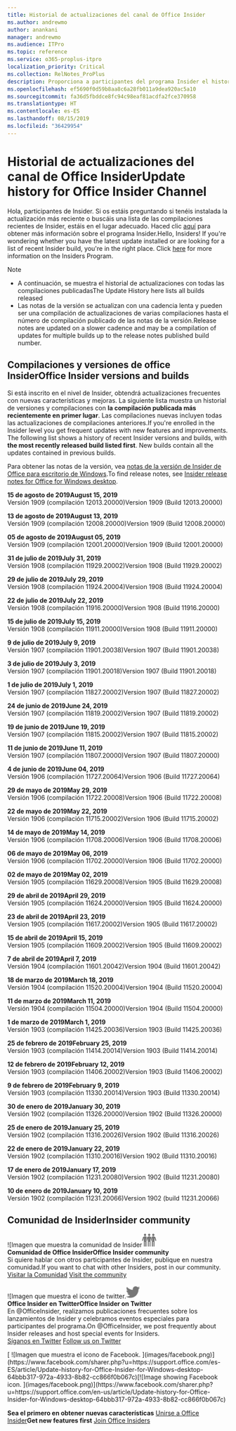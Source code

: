 ```yaml
---
title: Historial de actualizaciones del canal de Office Insider
ms.author: andrewmo
author: anankani
manager: andrewmo
ms.audience: ITPro
ms.topic: reference
ms.service: o365-proplus-itpro
localization_priority: Critical
ms.collection: RelNotes_ProPlus
description: Proporciona a participantes del programa Insider el historial de actualizaciones de los lanzamientos del canal mensual del modo anticipado de Insider para versiones de escritorio de Windows
ms.openlocfilehash: ef5690f0d59b8aa8c6a28fb011a9dea920ac5a10
ms.sourcegitcommit: fa36d5fbddce8fc94c98eaf81acdfa2fce370958
ms.translationtype: HT
ms.contentlocale: es-ES
ms.lasthandoff: 08/15/2019
ms.locfileid: "36429954"
---
```

# <a name="update-history-for-office-insider-channel"></a><span data-ttu-id="cb08d-103">Historial de actualizaciones del canal de Office Insider</span><span class="sxs-lookup"><span data-stu-id="cb08d-103">Update history for Office Insider Channel</span></span>

<span data-ttu-id="cb08d-p101">Hola, participantes de Insider. Si os estáis preguntando si tenéis instalada la actualización más reciente o buscáis una lista de las compilaciones recientes de Insider, estáis en el lugar adecuado. Haced clic [aquí](https://insider.office.com/) para obtener más información sobre el programa Insider.</span><span class="sxs-lookup"><span data-stu-id="cb08d-p101">Hello, Insiders! If you're wondering whether you have the latest update installed or are looking for a list of recent Insider build, you're in the right place. Click [here](https://insider.office.com/) for more information on the Insiders Program.</span></span>

> [!NOTE]
> - <span data-ttu-id="cb08d-107">A continuación, se muestra el historial de actualizaciones con todas las compilaciones publicadas</span><span class="sxs-lookup"><span data-stu-id="cb08d-107">The Update History here lists all builds released</span></span>
> - <span data-ttu-id="cb08d-108">Las notas de la versión se actualizan con una cadencia lenta y pueden ser una compilación de actualizaciones de varias compilaciones hasta el número de compilación publicado de las notas de la versión.</span><span class="sxs-lookup"><span data-stu-id="cb08d-108">Release notes are updated on a slower cadence and may be a compilation of updates for multiple builds up to the release notes published build number.</span></span>



## <a name="office-insider-versions-and-builds"></a><span data-ttu-id="cb08d-109">Compilaciones y versiones de office Insider</span><span class="sxs-lookup"><span data-stu-id="cb08d-109">Office Insider versions and builds</span></span>

<span data-ttu-id="cb08d-p102">Si está inscrito en el nivel de Insider, obtendrá actualizaciones frecuentes con nuevas características y mejoras. La siguiente lista muestra un historial de versiones y compilaciones con **la compilación publicada más recientemente en primer lugar**. Las compilaciones nuevas incluyen todas las actualizaciones de compilaciones anteriores.</span><span class="sxs-lookup"><span data-stu-id="cb08d-p102">If you're enrolled in the Insider level you get frequent updates with new features and improvements. The following list shows a history of recent Insider versions and builds, with **the most recently released build listed first**. New builds contain all the updates contained in previous builds.</span></span> 

<span data-ttu-id="cb08d-113">Para obtener las notas de la versión, vea [notas de la versión de Insider de Office para escritorio de Windows](https://docs.microsoft.com/es-ES/OfficeUpdates/release-notes-office-insider).</span><span class="sxs-lookup"><span data-stu-id="cb08d-113">To find release notes, see [Insider release notes for Office for Windows desktop](https://docs.microsoft.com/en-us/OfficeUpdates/release-notes-office-insider).</span></span>

[//]: # (NO ELIMINAR)

<span data-ttu-id="cb08d-115">**15 de agosto de 2019**</span><span class="sxs-lookup"><span data-stu-id="cb08d-115">**August 15, 2019**</span></span><br/>
<span data-ttu-id="cb08d-116">Versión 1909 (compilación 12013.20000)</span><span class="sxs-lookup"><span data-stu-id="cb08d-116">Version 1909 (Build 12013.20000)</span></span><br/>

<span data-ttu-id="cb08d-117">**13 de agosto de 2019**</span><span class="sxs-lookup"><span data-stu-id="cb08d-117">**August 13, 2019**</span></span><br/>
<span data-ttu-id="cb08d-118">Versión 1909 (compilación 12008.20000)</span><span class="sxs-lookup"><span data-stu-id="cb08d-118">Version 1909 (Build 12008.20000)</span></span><br/>

<span data-ttu-id="cb08d-119">**05 de agosto de 2019**</span><span class="sxs-lookup"><span data-stu-id="cb08d-119">**August 05, 2019**</span></span><br/>
<span data-ttu-id="cb08d-120">Versión 1909 (compilación 12001.20000)</span><span class="sxs-lookup"><span data-stu-id="cb08d-120">Version 1909 (Build 12001.20000)</span></span><br/>

<span data-ttu-id="cb08d-121">**31 de julio de 2019**</span><span class="sxs-lookup"><span data-stu-id="cb08d-121">**July 31, 2019**</span></span><br/>
<span data-ttu-id="cb08d-122">Versión 1908 (compilación 11929.20002)</span><span class="sxs-lookup"><span data-stu-id="cb08d-122">Version 1908 (Build 11929.20002)</span></span><br/>

<span data-ttu-id="cb08d-123">**29 de julio de 2019**</span><span class="sxs-lookup"><span data-stu-id="cb08d-123">**July 29, 2019**</span></span><br/>
<span data-ttu-id="cb08d-124">Versión 1908 (compilación 11924.20004)</span><span class="sxs-lookup"><span data-stu-id="cb08d-124">Version 1908 (Build 11924.20004)</span></span><br/>

<span data-ttu-id="cb08d-125">**22 de julio de 2019**</span><span class="sxs-lookup"><span data-stu-id="cb08d-125">**July 22, 2019**</span></span><br/>
<span data-ttu-id="cb08d-126">Versión 1908 (compilación 11916.20000)</span><span class="sxs-lookup"><span data-stu-id="cb08d-126">Version 1908 (Build 11916.20000)</span></span><br/>

<span data-ttu-id="cb08d-127">**15 de julio de 2019**</span><span class="sxs-lookup"><span data-stu-id="cb08d-127">**July 15, 2019**</span></span><br/>
<span data-ttu-id="cb08d-128">Versión 1908 (compilación 11911.20000)</span><span class="sxs-lookup"><span data-stu-id="cb08d-128">Version 1908 (Build 11911.20000)</span></span><br/>

<span data-ttu-id="cb08d-129">**9 de julio de 2019**</span><span class="sxs-lookup"><span data-stu-id="cb08d-129">**July 9, 2019**</span></span><br/>
<span data-ttu-id="cb08d-130">Versión 1907 (compilación 11901.20038)</span><span class="sxs-lookup"><span data-stu-id="cb08d-130">Version 1907 (Build 11901.20038)</span></span><br/>

<span data-ttu-id="cb08d-131">**3 de julio de 2019**</span><span class="sxs-lookup"><span data-stu-id="cb08d-131">**July 3, 2019**</span></span><br/>
<span data-ttu-id="cb08d-132">Versión 1907 (compilación 11901.20018)</span><span class="sxs-lookup"><span data-stu-id="cb08d-132">Version 1907 (Build 11901.20018)</span></span><br/>

<span data-ttu-id="cb08d-133">**1 de julio de 2019**</span><span class="sxs-lookup"><span data-stu-id="cb08d-133">**July 1, 2019**</span></span><br/>
<span data-ttu-id="cb08d-134">Versión 1907 (compilación 11827.20002)</span><span class="sxs-lookup"><span data-stu-id="cb08d-134">Version 1907 (Build 11827.20002)</span></span><br/>

<span data-ttu-id="cb08d-135">**24 de junio de 2019**</span><span class="sxs-lookup"><span data-stu-id="cb08d-135">**June 24, 2019**</span></span><br/>
<span data-ttu-id="cb08d-136">Versión 1907 (compilación 11819.20002)</span><span class="sxs-lookup"><span data-stu-id="cb08d-136">Version 1907 (Build 11819.20002)</span></span><br/>

<span data-ttu-id="cb08d-137">**19 de junio de 2019**</span><span class="sxs-lookup"><span data-stu-id="cb08d-137">**June 19, 2019**</span></span><br/>
<span data-ttu-id="cb08d-138">Versión 1907 (compilación 11815.20002)</span><span class="sxs-lookup"><span data-stu-id="cb08d-138">Version 1907 (Build 11815.20002)</span></span><br/>

<span data-ttu-id="cb08d-139">**11 de junio de 2019**</span><span class="sxs-lookup"><span data-stu-id="cb08d-139">**June 11, 2019**</span></span><br/>
<span data-ttu-id="cb08d-140">Versión 1907 (compilación 11807.20000)</span><span class="sxs-lookup"><span data-stu-id="cb08d-140">Version 1907 (Build 11807.20000)</span></span><br/>

<span data-ttu-id="cb08d-141">**4 de junio de 2019**</span><span class="sxs-lookup"><span data-stu-id="cb08d-141">**June 04, 2019**</span></span><br/>
<span data-ttu-id="cb08d-142">Versión 1906 (compilación 11727.20064)</span><span class="sxs-lookup"><span data-stu-id="cb08d-142">Version 1906 (Build 11727.20064)</span></span><br/>


<span data-ttu-id="cb08d-143">**29 de mayo de 2019**</span><span class="sxs-lookup"><span data-stu-id="cb08d-143">**May 29, 2019**</span></span><br/>
<span data-ttu-id="cb08d-144">Versión 1906 (compilación 11722.20008)</span><span class="sxs-lookup"><span data-stu-id="cb08d-144">Version 1906 (Build 11722.20008)</span></span><br/>

<span data-ttu-id="cb08d-145">**22 de mayo de 2019**</span><span class="sxs-lookup"><span data-stu-id="cb08d-145">**May 22, 2019**</span></span><br/> <span data-ttu-id="cb08d-146">Versión 1906 (compilación 11715.20002)</span><span class="sxs-lookup"><span data-stu-id="cb08d-146">Version 1906 (Build 11715.20002)</span></span><br/> 

<span data-ttu-id="cb08d-147">**14 de mayo de 2019**</span><span class="sxs-lookup"><span data-stu-id="cb08d-147">**May 14, 2019**</span></span><br/> <span data-ttu-id="cb08d-148">Versión 1906 (compilación 11708.20006)</span><span class="sxs-lookup"><span data-stu-id="cb08d-148">Version 1906 (Build 11708.20006)</span></span><br/>

<span data-ttu-id="cb08d-149">**06 de mayo de 2019**</span><span class="sxs-lookup"><span data-stu-id="cb08d-149">**May 06, 2019**</span></span><br/>
<span data-ttu-id="cb08d-150">Versión 1906 (compilación 11702.20000)</span><span class="sxs-lookup"><span data-stu-id="cb08d-150">Version 1906 (Build 11702.20000)</span></span><br/>

<span data-ttu-id="cb08d-151">**02 de mayo de 2019**</span><span class="sxs-lookup"><span data-stu-id="cb08d-151">**May 02, 2019**</span></span><br/>
<span data-ttu-id="cb08d-152">Versión 1905 (compilación 11629.20008)</span><span class="sxs-lookup"><span data-stu-id="cb08d-152">Version 1905 (Build 11629.20008)</span></span><br/>

<span data-ttu-id="cb08d-153">**29 de abril de 2019**</span><span class="sxs-lookup"><span data-stu-id="cb08d-153">**April 29, 2019**</span></span><br/>
<span data-ttu-id="cb08d-154">Versión 1905 (compilación 11624.20000)</span><span class="sxs-lookup"><span data-stu-id="cb08d-154">Version 1905 (Build 11624.20000)</span></span><br/>

<span data-ttu-id="cb08d-155">**23 de abril de 2019**</span><span class="sxs-lookup"><span data-stu-id="cb08d-155">**April 23, 2019**</span></span><br/> <span data-ttu-id="cb08d-156">Version 1905 (compilación 11617.20002)</span><span class="sxs-lookup"><span data-stu-id="cb08d-156">Version 1905 (Build 11617.20002)</span></span><br/>

<span data-ttu-id="cb08d-157">**15 de abril de 2019**</span><span class="sxs-lookup"><span data-stu-id="cb08d-157">**April 15, 2019**</span></span><br/> <span data-ttu-id="cb08d-158">Version 1905 (compilación 11609.20002)</span><span class="sxs-lookup"><span data-stu-id="cb08d-158">Version 1905 (Build 11609.20002)</span></span><br/>

<span data-ttu-id="cb08d-159">**7 de abril de 2019**</span><span class="sxs-lookup"><span data-stu-id="cb08d-159">**April 7, 2019**</span></span><br/> <span data-ttu-id="cb08d-160">Versión 1904 (compilación 11601.20042)</span><span class="sxs-lookup"><span data-stu-id="cb08d-160">Version 1904 (Build 11601.20042)</span></span><br/>

<span data-ttu-id="cb08d-161">**18 de marzo de 2019**</span><span class="sxs-lookup"><span data-stu-id="cb08d-161">**March 18, 2019**</span></span><br/> <span data-ttu-id="cb08d-162">Versión 1904 (compilación 11520.20004)</span><span class="sxs-lookup"><span data-stu-id="cb08d-162">Version 1904 (Build 11520.20004)</span></span><br/>

<span data-ttu-id="cb08d-163">**11 de marzo de 2019**</span><span class="sxs-lookup"><span data-stu-id="cb08d-163">**March 11, 2019**</span></span><br/> <span data-ttu-id="cb08d-164">Versión 1904 (compilación 11504.20000)</span><span class="sxs-lookup"><span data-stu-id="cb08d-164">Version 1904 (Build 11504.20000)</span></span><br/>

<span data-ttu-id="cb08d-165">**1 de marzo de 2019**</span><span class="sxs-lookup"><span data-stu-id="cb08d-165">**March 1, 2019**</span></span><br/> <span data-ttu-id="cb08d-166">Versión 1903 (compilación 11425.20036)</span><span class="sxs-lookup"><span data-stu-id="cb08d-166">Version 1903 (Build 11425.20036)</span></span><br/> 

<span data-ttu-id="cb08d-167">**25 de febrero de 2019**</span><span class="sxs-lookup"><span data-stu-id="cb08d-167">**February 25, 2019**</span></span><br/> <span data-ttu-id="cb08d-168">Versión 1903 (compilación 11414.20014)</span><span class="sxs-lookup"><span data-stu-id="cb08d-168">Version 1903 (Build 11414.20014)</span></span><br/> 

<span data-ttu-id="cb08d-169">**12 de febrero de 2019**</span><span class="sxs-lookup"><span data-stu-id="cb08d-169">**February 12, 2019**</span></span><br/> <span data-ttu-id="cb08d-170">Versión 1903 (compilación 11406.20002)</span><span class="sxs-lookup"><span data-stu-id="cb08d-170">Version 1903 (Build 11406.20002)</span></span><br/> 

<span data-ttu-id="cb08d-171">**9 de febrero de 2019**</span><span class="sxs-lookup"><span data-stu-id="cb08d-171">**February 9, 2019**</span></span><br/> <span data-ttu-id="cb08d-172">Versión 1903 (compilación 11330.20014)</span><span class="sxs-lookup"><span data-stu-id="cb08d-172">Version 1903 (Build 11330.20014)</span></span><br/> 

<span data-ttu-id="cb08d-173">**30 de enero de 2019**</span><span class="sxs-lookup"><span data-stu-id="cb08d-173">**January 30, 2019**</span></span><br/> <span data-ttu-id="cb08d-174">Versión 1902 (compilación 11326.20000)</span><span class="sxs-lookup"><span data-stu-id="cb08d-174">Version 1902 (Build 11326.20000)</span></span><br/> 

<span data-ttu-id="cb08d-175">**25 de enero de 2019**</span><span class="sxs-lookup"><span data-stu-id="cb08d-175">**January 25, 2019**</span></span><br/> <span data-ttu-id="cb08d-176">Versión 1902 (compilación 11316.20026)</span><span class="sxs-lookup"><span data-stu-id="cb08d-176">Version 1902 (Build 11316.20026)</span></span><br/> 

<span data-ttu-id="cb08d-177">**22 de enero de 2019**</span><span class="sxs-lookup"><span data-stu-id="cb08d-177">**January 22, 2019**</span></span><br/> <span data-ttu-id="cb08d-178">Versión 1902 (compilación 11310.20016)</span><span class="sxs-lookup"><span data-stu-id="cb08d-178">Version 1902 (Build 11310.20016)</span></span><br/> 

<span data-ttu-id="cb08d-179">**17 de enero de 2019**</span><span class="sxs-lookup"><span data-stu-id="cb08d-179">**January 17, 2019**</span></span><br/> <span data-ttu-id="cb08d-180">Versión 1902 (compilación 11231.20080)</span><span class="sxs-lookup"><span data-stu-id="cb08d-180">Version 1902 (Build 11231.20080)</span></span><br/>

<span data-ttu-id="cb08d-181">**10 de enero de 2019**</span><span class="sxs-lookup"><span data-stu-id="cb08d-181">**January 10, 2019**</span></span><br/> <span data-ttu-id="cb08d-182">Versión 1902 (compilación 11231.20066)</span><span class="sxs-lookup"><span data-stu-id="cb08d-182">Version 1902 (build 11231.20066)</span></span><br/> 


## <a name="insider-community"></a><span data-ttu-id="cb08d-183">Comunidad de Insider</span><span class="sxs-lookup"><span data-stu-id="cb08d-183">Insider community</span></span>

<span data-ttu-id="cb08d-184">![Imagen que muestra la comunidad de Insider</span><span class="sxs-lookup"><span data-stu-id="cb08d-184">![Image showing insider community.</span></span> ](images/insidercommunity.png) <br/>
<span data-ttu-id="cb08d-185">**Comunidad de Office Insider**</span><span class="sxs-lookup"><span data-stu-id="cb08d-185">**Office Insider community**</span></span><br/> <span data-ttu-id="cb08d-186">Si quiere hablar con otros participantes de Insider, publique en nuestra comunidad.</span><span class="sxs-lookup"><span data-stu-id="cb08d-186">If you want to chat with other Insiders, post in our community.</span></span><br/><span data-ttu-id="cb08d-187"> 
[Visitar la Comunidad](https://go.microsoft.com/fwlink/?linkid=843493)</span><span class="sxs-lookup"><span data-stu-id="cb08d-187"> 
[Visit the community](https://go.microsoft.com/fwlink/?linkid=843493)</span></span><br/> 

<span data-ttu-id="cb08d-188">![Imagen que muestra el icono de twitter.</span><span class="sxs-lookup"><span data-stu-id="cb08d-188">![Image showing twitter icon.</span></span> ](images/twitter.png)<br/>
<span data-ttu-id="cb08d-189">**Office Insider en Twitter**</span><span class="sxs-lookup"><span data-stu-id="cb08d-189">**Office Insider on Twitter**</span></span><br/> <span data-ttu-id="cb08d-190">En @OfficeInsider, realizamos publicaciones frecuentes sobre los lanzamientos de Insider y celebramos eventos especiales para participantes del programa.</span><span class="sxs-lookup"><span data-stu-id="cb08d-190">On @OfficeInsider, we post frequently about Insider releases and host special events for Insiders.</span></span><br/><span data-ttu-id="cb08d-191"> 
[Síganos en Twitter](https://go.microsoft.com/fwlink/?linkid=717717)</span><span class="sxs-lookup"><span data-stu-id="cb08d-191"> 
[Follow us on Twitter](https://go.microsoft.com/fwlink/?linkid=717717)</span></span><br/> 

<span data-ttu-id="cb08d-192">
  [
  ![Imagen que muestra el icono de Facebook. ](images/facebook.png)](https://www.facebook.com/sharer.php?u=https://support.office.com/es-ES/article/Update-history-for-Office-Insider-for-Windows-desktop-64bbb317-972a-4933-8b82-cc866f0b067c)</span><span class="sxs-lookup"><span data-stu-id="cb08d-192">[![Image showing Facebook icon. ](images/facebook.png)](https://www.facebook.com/sharer.php?u=https://support.office.com/en-us/article/Update-history-for-Office-Insider-for-Windows-desktop-64bbb317-972a-4933-8b82-cc866f0b067c)</span></span>


<span data-ttu-id="cb08d-193">**Sea el primero en obtener nuevas características**
[Unirse a Office Insider](https://insider.office.com/)</span><span class="sxs-lookup"><span data-stu-id="cb08d-193">**Get new features first**
[Join Office Insiders](https://insider.office.com/)</span></span>